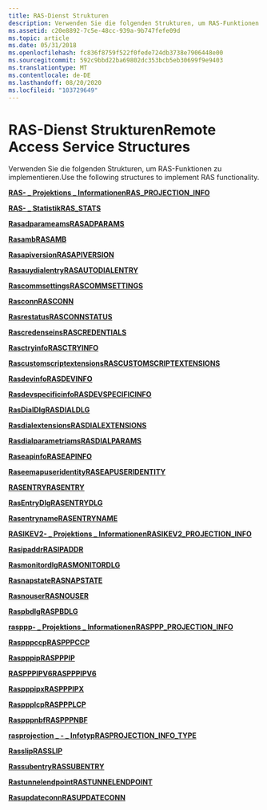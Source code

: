 ```yaml
---
title: RAS-Dienst Strukturen
description: Verwenden Sie die folgenden Strukturen, um RAS-Funktionen zu implementieren.
ms.assetid: c20e8892-7c5e-48cc-939a-9b747fefe09d
ms.topic: article
ms.date: 05/31/2018
ms.openlocfilehash: fc836f8759f522f0fede724db3738e7906448e00
ms.sourcegitcommit: 592c9bbd22ba69802dc353bcb5eb30699f9e9403
ms.translationtype: MT
ms.contentlocale: de-DE
ms.lasthandoff: 08/20/2020
ms.locfileid: "103729649"
---
```

# <a name="remote-access-service-structures"></a><span data-ttu-id="f2818-103">RAS-Dienst Strukturen</span><span class="sxs-lookup"><span data-stu-id="f2818-103">Remote Access Service Structures</span></span>

<span data-ttu-id="f2818-104">Verwenden Sie die folgenden Strukturen, um RAS-Funktionen zu implementieren.</span><span class="sxs-lookup"><span data-stu-id="f2818-104">Use the following structures to implement RAS functionality.</span></span>

[<span data-ttu-id="f2818-105">**RAS- \_ Projektions \_ Informationen**</span><span class="sxs-lookup"><span data-stu-id="f2818-105">**RAS\_PROJECTION\_INFO**</span></span>](/windows/desktop/api/Ras/ns-ras-ras_projection_info)

[<span data-ttu-id="f2818-106">**RAS- \_ Statistik**</span><span class="sxs-lookup"><span data-stu-id="f2818-106">**RAS\_STATS**</span></span>](/windows/desktop/api/Ras/ns-ras-ras_stats)

<span data-ttu-id="f2818-107">[**Rasadparameams**](/previous-versions/windows/desktop/legacy/aa376719(v=vs.85))</span><span class="sxs-lookup"><span data-stu-id="f2818-107">[**RASADPARAMS**](/previous-versions/windows/desktop/legacy/aa376719(v=vs.85))</span></span>

<span data-ttu-id="f2818-108">[**Rasamb**](/previous-versions/windows/desktop/legacy/aa376720(v=vs.85))</span><span class="sxs-lookup"><span data-stu-id="f2818-108">[**RASAMB**](/previous-versions/windows/desktop/legacy/aa376720(v=vs.85))</span></span>

<span data-ttu-id="f2818-109">[**Rasapiversion**](/previous-versions/windows/desktop/legacy/dd408102(v=vs.85))</span><span class="sxs-lookup"><span data-stu-id="f2818-109">[**RASAPIVERSION**](/previous-versions/windows/desktop/legacy/dd408102(v=vs.85))</span></span>

<span data-ttu-id="f2818-110">[**Rasauydialentry**](/previous-versions/windows/desktop/legacy/aa376721(v=vs.85))</span><span class="sxs-lookup"><span data-stu-id="f2818-110">[**RASAUTODIALENTRY**](/previous-versions/windows/desktop/legacy/aa376721(v=vs.85))</span></span>

<span data-ttu-id="f2818-111">[**Rascommsettings**](/previous-versions/windows/desktop/legacy/aa376724(v=vs.85))</span><span class="sxs-lookup"><span data-stu-id="f2818-111">[**RASCOMMSETTINGS**](/previous-versions/windows/desktop/legacy/aa376724(v=vs.85))</span></span>

<span data-ttu-id="f2818-112">[**Rasconn**](/previous-versions/windows/desktop/legacy/aa376725(v=vs.85))</span><span class="sxs-lookup"><span data-stu-id="f2818-112">[**RASCONN**](/previous-versions/windows/desktop/legacy/aa376725(v=vs.85))</span></span>

<span data-ttu-id="f2818-113">[**Rasrestatus**](/previous-versions/windows/desktop/legacy/aa376728(v=vs.85))</span><span class="sxs-lookup"><span data-stu-id="f2818-113">[**RASCONNSTATUS**](/previous-versions/windows/desktop/legacy/aa376728(v=vs.85))</span></span>

<span data-ttu-id="f2818-114">[**Rascredenseins**](/previous-versions/windows/desktop/legacy/aa376730(v=vs.85))</span><span class="sxs-lookup"><span data-stu-id="f2818-114">[**RASCREDENTIALS**](/previous-versions/windows/desktop/legacy/aa376730(v=vs.85))</span></span>

<span data-ttu-id="f2818-115">[**Rasctryinfo**](/previous-versions/windows/desktop/legacy/aa376731(v=vs.85))</span><span class="sxs-lookup"><span data-stu-id="f2818-115">[**RASCTRYINFO**](/previous-versions/windows/desktop/legacy/aa376731(v=vs.85))</span></span>

<span data-ttu-id="f2818-116">[**Rascustomscriptextensions**](/previous-versions/windows/desktop/legacy/aa376738(v=vs.85))</span><span class="sxs-lookup"><span data-stu-id="f2818-116">[**RASCUSTOMSCRIPTEXTENSIONS**](/previous-versions/windows/desktop/legacy/aa376738(v=vs.85))</span></span>

<span data-ttu-id="f2818-117">[**Rasdevinfo**](/previous-versions/windows/desktop/legacy/aa377001(v=vs.85))</span><span class="sxs-lookup"><span data-stu-id="f2818-117">[**RASDEVINFO**](/previous-versions/windows/desktop/legacy/aa377001(v=vs.85))</span></span>

[<span data-ttu-id="f2818-118">**Rasdevspecificinfo**</span><span class="sxs-lookup"><span data-stu-id="f2818-118">**RASDEVSPECIFICINFO**</span></span>](/windows/win32/api/ras/ns-ras-rasdevspecificinfo)

<span data-ttu-id="f2818-119">[**RasDialDlg**](/previous-versions/windows/desktop/legacy/aa377023(v=vs.85))</span><span class="sxs-lookup"><span data-stu-id="f2818-119">[**RASDIALDLG**](/previous-versions/windows/desktop/legacy/aa377023(v=vs.85))</span></span>

<span data-ttu-id="f2818-120">[**Rasdialextensions**](/previous-versions/windows/desktop/legacy/aa377029(v=vs.85))</span><span class="sxs-lookup"><span data-stu-id="f2818-120">[**RASDIALEXTENSIONS**](/previous-versions/windows/desktop/legacy/aa377029(v=vs.85))</span></span>

<span data-ttu-id="f2818-121">[**Rasdialparametriams**](/previous-versions/windows/desktop/legacy/aa377238(v=vs.85))</span><span class="sxs-lookup"><span data-stu-id="f2818-121">[**RASDIALPARAMS**](/previous-versions/windows/desktop/legacy/aa377238(v=vs.85))</span></span>

<span data-ttu-id="f2818-122">[**Raseapinfo**](/previous-versions/windows/desktop/legacy/aa377242(v=vs.85))</span><span class="sxs-lookup"><span data-stu-id="f2818-122">[**RASEAPINFO**](/previous-versions/windows/desktop/legacy/aa377242(v=vs.85))</span></span>

<span data-ttu-id="f2818-123">[**Raseemapuseridentity**](/previous-versions/windows/desktop/legacy/aa377247(v=vs.85))</span><span class="sxs-lookup"><span data-stu-id="f2818-123">[**RASEAPUSERIDENTITY**](/previous-versions/windows/desktop/legacy/aa377247(v=vs.85))</span></span>

<span data-ttu-id="f2818-124">[**RASENTRY**](/previous-versions/windows/desktop/legacy/aa377274(v=vs.85))</span><span class="sxs-lookup"><span data-stu-id="f2818-124">[**RASENTRY**](/previous-versions/windows/desktop/legacy/aa377274(v=vs.85))</span></span>

<span data-ttu-id="f2818-125">[**RasEntryDlg**](/previous-versions/windows/desktop/legacy/aa377260(v=vs.85))</span><span class="sxs-lookup"><span data-stu-id="f2818-125">[**RASENTRYDLG**](/previous-versions/windows/desktop/legacy/aa377260(v=vs.85))</span></span>

<span data-ttu-id="f2818-126">[**Rasentryname**](/previous-versions/windows/desktop/legacy/aa377267(v=vs.85))</span><span class="sxs-lookup"><span data-stu-id="f2818-126">[**RASENTRYNAME**](/previous-versions/windows/desktop/legacy/aa377267(v=vs.85))</span></span>

[<span data-ttu-id="f2818-127">**RASIKEV2- \_ Projektions \_ Informationen**</span><span class="sxs-lookup"><span data-stu-id="f2818-127">**RASIKEV2\_PROJECTION\_INFO**</span></span>](/windows/desktop/api/ras/ns-ras-rasikev2_projection_info)

<span data-ttu-id="f2818-128">[**Rasipaddr**](/previous-versions/windows/desktop/legacy/aa377578(v=vs.85))</span><span class="sxs-lookup"><span data-stu-id="f2818-128">[**RASIPADDR**](/previous-versions/windows/desktop/legacy/aa377578(v=vs.85))</span></span>

<span data-ttu-id="f2818-129">[**Rasmonitordlg**](/previous-versions/windows/desktop/legacy/aa377591(v=vs.85))</span><span class="sxs-lookup"><span data-stu-id="f2818-129">[**RASMONITORDLG**](/previous-versions/windows/desktop/legacy/aa377591(v=vs.85))</span></span>

[<span data-ttu-id="f2818-130">**Rasnapstate**</span><span class="sxs-lookup"><span data-stu-id="f2818-130">**RASNAPSTATE**</span></span>](/windows/desktop/api/Ras/ns-ras-rasnapstate)

<span data-ttu-id="f2818-131">[**Rasnouser**](/previous-versions/windows/desktop/legacy/aa377598(v=vs.85))</span><span class="sxs-lookup"><span data-stu-id="f2818-131">[**RASNOUSER**](/previous-versions/windows/desktop/legacy/aa377598(v=vs.85))</span></span>

<span data-ttu-id="f2818-132">[**Raspbdlg**](/previous-versions/windows/desktop/legacy/aa377607(v=vs.85))</span><span class="sxs-lookup"><span data-stu-id="f2818-132">[**RASPBDLG**](/previous-versions/windows/desktop/legacy/aa377607(v=vs.85))</span></span>

[<span data-ttu-id="f2818-133">**rasppp- \_ Projektions \_ Informationen**</span><span class="sxs-lookup"><span data-stu-id="f2818-133">**RASPPP\_PROJECTION\_INFO**</span></span>](/windows/desktop/api/Ras/ns-ras-rasppp_projection_info)

<span data-ttu-id="f2818-134">[**Raspppccp**](/previous-versions/windows/desktop/legacy/aa377620(v=vs.85))</span><span class="sxs-lookup"><span data-stu-id="f2818-134">[**RASPPPCCP**](/previous-versions/windows/desktop/legacy/aa377620(v=vs.85))</span></span>

<span data-ttu-id="f2818-135">[**Raspppip**](/previous-versions/windows/desktop/legacy/aa377634(v=vs.85))</span><span class="sxs-lookup"><span data-stu-id="f2818-135">[**RASPPPIP**](/previous-versions/windows/desktop/legacy/aa377634(v=vs.85))</span></span>

<span data-ttu-id="f2818-136">[**RASPPPIPV6**](/previous-versions/windows/desktop/legacy/aa816540(v=vs.85))</span><span class="sxs-lookup"><span data-stu-id="f2818-136">[**RASPPPIPV6**](/previous-versions/windows/desktop/legacy/aa816540(v=vs.85))</span></span>

<span data-ttu-id="f2818-137">[**Raspppipx**](/previous-versions/windows/desktop/legacy/aa377623(v=vs.85))</span><span class="sxs-lookup"><span data-stu-id="f2818-137">[**RASPPPIPX**](/previous-versions/windows/desktop/legacy/aa377623(v=vs.85))</span></span>

<span data-ttu-id="f2818-138">[**Rasppplcp**](/previous-versions/windows/desktop/legacy/aa377638(v=vs.85))</span><span class="sxs-lookup"><span data-stu-id="f2818-138">[**RASPPPLCP**](/previous-versions/windows/desktop/legacy/aa377638(v=vs.85))</span></span>

<span data-ttu-id="f2818-139">[**Raspppnbf**](/previous-versions/windows/desktop/legacy/aa377642(v=vs.85))</span><span class="sxs-lookup"><span data-stu-id="f2818-139">[**RASPPPNBF**](/previous-versions/windows/desktop/legacy/aa377642(v=vs.85))</span></span>

[<span data-ttu-id="f2818-140">**rasprojection \_ - \_ Infotyp**</span><span class="sxs-lookup"><span data-stu-id="f2818-140">**RASPROJECTION\_INFO\_TYPE**</span></span>](/windows/desktop/api/ras/ne-ras-rasprojection_info_type)

<span data-ttu-id="f2818-141">[**Rasslip**](/previous-versions/windows/desktop/legacy/aa377836(v=vs.85))</span><span class="sxs-lookup"><span data-stu-id="f2818-141">[**RASSLIP**](/previous-versions/windows/desktop/legacy/aa377836(v=vs.85))</span></span>

<span data-ttu-id="f2818-142">[**Rassubentry**](/previous-versions/windows/desktop/legacy/aa377839(v=vs.85))</span><span class="sxs-lookup"><span data-stu-id="f2818-142">[**RASSUBENTRY**](/previous-versions/windows/desktop/legacy/aa377839(v=vs.85))</span></span>

<span data-ttu-id="f2818-143">[**Rastunnelendpoint**](/previous-versions/windows/desktop/legacy/dd430579(v=vs.85))</span><span class="sxs-lookup"><span data-stu-id="f2818-143">[**RASTUNNELENDPOINT**](/previous-versions/windows/desktop/legacy/dd430579(v=vs.85))</span></span>

<span data-ttu-id="f2818-144">[**Rasupdateconn**](/previous-versions/windows/desktop/legacy/dd408110(v=vs.85))</span><span class="sxs-lookup"><span data-stu-id="f2818-144">[**RASUPDATECONN**](/previous-versions/windows/desktop/legacy/dd408110(v=vs.85))</span></span>

 

 
